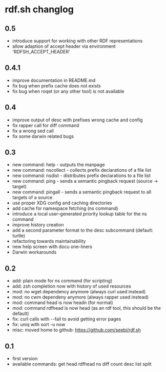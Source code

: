 # rdf.sh changlog

## 0.5
 * introduce support for working with other RDF representations
 * allow adaption of accept header via environment 'RDFSH_ACCEPT_HEADER'

## 0.4.1
 * improve documentation in README.md
 * fix bug when prefix cache does not exists
 * fix bug when roqet (or any other tool) is not available

## 0.4
 * improve output of desc with prefixes wrong cache and config
 * fix rapper call for diff command
 * fix a wrong sed call
 * fix some darwin related bugs

## 0.3
 * new command: help - outputs the manpage
 * new command: nscollect - collects prefix declarations of a file list
 * new command: nsdist - distributes prefix declarations to a file list
 * new command: ping - sends a semantic pingback request (source -> target)
 * new command: pingall - sends a semantic pingback request to all targets of a source
 * use proper XDG config and caching directories
 * add cache for namespace fetching (ns command)
 * introduce a local user-generated priority lookup table for the ns command
 * improve history creation
 * add a second parameter format to the desc subcommand (default: turtle)
 * refactoring towards maintainability
 * new help screen with docu one-liners
 * Darwin workarounds

## 0.2
 * add: plain mode for ns command (for scripting)
 * add: zsh completion now with history of used resources
 * mod: no wget dependency anymore (always curl used instead)
 * mod: no cwm dependeny anymore (always rapper used instead)
 * mod: command head is now headn (for normal)
 * mod: command rdfhead is now head (as an rdf tool, this should be the default)
 * fix: curl calls with --fail to avoid getting error pages
 * fix: uniq with sort -u now
 * misc: moved home to github: https://github.com/seebi/rdf.sh

## 0.1
 * first version
 * available commands: get head rdfhead ns diff count desc list split
